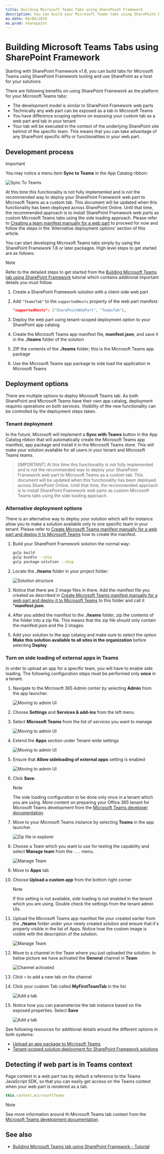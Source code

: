 ```yaml
---
title: Building Microsoft Teams Tabs using SharePoint Framework
description: You can build your Microsoft Teams tabs using SharePoint Framework and utilize the tooling
ms.date: 04/04/2019
ms.prod: sharepoint
---
```


# Building Microsoft Teams Tabs using SharePoint Framework

Starting with SharePoint Framework v1.8, you can build tabs for Microsoft Teams using SharePoint Framework tooling and use SharePoint as a host for your solutions

There are following benefits on using SharePoint Framework as the platform for your Microsoft Teams tabs:

- The development model is similar to SharePoint Framework web parts
- Technically any web part can be exposed as a tab in Microsoft Teams
- You have difference scoping options on exposing your custom tab as a web part and tab in your tenant
- Your tab will be executed in the context of the underlying SharePoint site behind of the specific team. This means that you can take advantage of any SharePoint specific APIs or functionalities in your web part.

## Development process

> [!IMPORTANT]
> You may notice a menu item **Sync to Teams** in the App Catalog ribbon:
>
> ![Sync To Teams](../../../images/using-web-part-as-ms-teams-tab-sync-to-team.png)
>
> At this time this functionality is not fully implemented and is not the recommended way to deploy your SharePoint Framework web part to Microsoft Teams as a custom tab. This document will be updated when this functionality has been deployed across SharePoint Online. Until that time, the recommended approach is to install SharePoint Framework web parts as custom Microsoft Teams tabs using the side loading approach. Please refer to [Creating a team manifest manually for a web part](./web-parts/guidance/creating-team-manifest-manually-for-webpart.md) to proceed for now and follow the steps in the 'Alternative deployment options' section of this article.

You can start developing Microsoft Teams tabs simply by using the SharePoint Framework 1.8 or later packages. High level steps to get started are as follows:

> [!NOTE]
> Refer to the detailed steps to get started from the [Building Microsoft Teams tab using SharePoint Framework](web-parts/get-started/using-web-part-as-ms-teams-tab.md) tutorial which contains additional important details you must follow.

1. Create a SharePoint Framework solution with a client-side web part
1. Add `"TeamsTab"` to the `supportedHosts` property of the web part manifest:

    ```json
    "supportedHosts": ["SharePointWebPart", "TeamsTab"],
    ```

1. Deploy the web part using tenant-scoped deployment option to your SharePoint app catalog
1. Create the Microsoft Teams app manifest file, **manifest.json**, and save it in the **./teams** folder of the solution
1. ZIP the contents of the **./teams** folder; this is the Microsoft Teams app package
1. Use the Microsoft Teams app package to side load the application in Microsoft Teams

## Deployment options

There are multiple options to deploy Microsoft Teams tab. As both SharePoint and Microsoft Teams have their own app catalog, deployment requires operations on both services. Visibility of the new functionality can be controlled by the deployment steps taken.

### Tenant deployment

In the future, Microsoft will implement a **Sync with Teams** button in the App Catalog ribbon that will automatically create the Microsoft Teams app manifest, app package and install it in the Microsoft Teams store. This will make your solution available for all users in your tenant and Microsoft Teams teams.

> [IMPORTANT]
> At this time this functionality is not fully implemented and is not the recommended way to deploy your SharePoint Framework web part to Microsoft Teams as a custom tab. This document will be updated when this functionality has been deployed across SharePoint Online. Until that time, the recommended approach is to install SharePoint Framework web parts as custom Microsoft Teams tabs using the side loading approach.

### Alternative deployment options

There is an alternative way to deploy your solution which will for instance allow you to make a solution available only to one specific team in your tenant. Please refer to [Create Microsoft Teams manifest manually for a web part and deploy it to Microsoft Teams](./web-parts/guidance/creating-team-manifest-manually-for-webpart.md) how to create the manifest.

1. Build your SharePoint Framework solution the normal way:

    ```sh
    gulp build
    gulp bundle --ship
    gulp package-solution --ship
    ```

1. Locate the **./teams** folder in your project folder:

    ![Solution structure](../images/sp-teams-solution-structure.png)

1. Notice that there are 2 image files in there. Add the manifest file you created as described in [Create Microsoft Teams manifest manually for a web part and deploy it to Microsoft Teams](./web-parts/guidance/creating-team-manifest-manually-for-webpart.md) to this folder and call it ***manifest.json**.
1. After you added the manifest to the **./teams** folder, zip the contents of the folder into a zip file. This means that the zip file should only contain the manifest.json and the 2 images.
1. Add your solution to the app catalog and make sure to select the option **Make this solution available to all sites in the organization** before selecting **Deploy**

### Turn on side loading of external apps in Teams

In order to upload an app for a specific team, you will have to enable side loading. The following configuration steps must be performed only **once** in a tenant.

1. Navigate to the Microsoft 365 Admin center by selecting **Admin** from the app launcher.

    ![Moving to admin UI](../images/sp-teams-move-to-admin.png)

1. Choose **Settings** and **Services & add-ins** from the left menu

1. Select **Microsoft Teams** from the list of services you want to manage

    ![Moving to admin UI](../images/sp-teams-admin-select-teams.png)

1. Extend the **Apps** section under Tenant-wide settings

    ![Moving to admin UI](../images/sp-teams-admin-extend-apps.png)

1. Ensure that **Allow sideloading of external apps** setting is enabled

    ![Moving to admin UI](../images/sp-teams-admin-allow-side-loading.png)

1. Click **Save**.

    > [!NOTE]
    > The side loading configuration to be done only once in a tenant which you are using. More content on preparing your Office 365 tenant for Microsoft Teams development from the [Microsoft Teams developer documentation](https://docs.microsoft.com/en-us/microsoftteams/platform/get-started/get-started-tenant#turn-on-microsoft-teams-for-your-organization).

1. Move to your Microsoft Teams instance by selecting **Teams** in the app launcher.

    ![Zip file in explorer](../images/sp-teams-move-to-teams.png)

1. Choose a Team which you want to use for testing the capability and select **Manage team** from the `...` menu.

    ![Manage Team](../images/sp-teams-manage-team.png)

1. Move to **Apps** tab

1. Choose **Upload a custom app** from the bottom right corner

    > [!NOTE]
    > If this setting is not available, side loading is not enabled in the tenant which you are using. Double check the settings from the tenant admin UIs.

1. Upload the Microsoft Teams app manifest file your created earlier from the **./teams** folder under your newly created solution and ensure that it's properly visible in the list of Apps. Notice how the custom image is visible with the description of the solution.

    ![Manage Team](../images/sp-teams-app-uploaded.png)

1. Move to a channel in the Team where you just uploaded the solution. In below picture we have activated the **General** channel in **Team**

    ![Channel activated](../images/sp-teams-channel-activated.png)

1. Click `+` to add a new tab on the channel

1. Click your custom Tab called **MyFirstTeamTab** in the list

    ![Add a tab](../images/sp-teams-add-a-tab.png)

1. Notice how you can parameterize the tab instance based on the exposed properties. Select **Save**

    ![Add a tab](../images/sp-teams-configure-tab.png)

See following resources for additional details around the different options in both systems:

- [Upload an app package to Microsoft Teams](https://docs.microsoft.com/en-us/microsoftteams/platform/concepts/apps/apps-upload)
- [Tenant-scoped solution deployment for SharePoint Framework solutions](https://docs.microsoft.com/en-us/sharepoint/dev/spfx/tenant-scoped-deployment)

## Detecting if web part is in Teams context

Page context in a web part has by default a reference to the Teams JavaScript SDK, so that you can easily get access on the Teams context when your web part is rendered as a tab.

```javascript
this.context.microsoftTeams
```

> [!NOTE]
> See more information around th Microsoft Teams tab context from the [Microsoft Teams development documentation](https://docs.microsoft.com/en-us/microsoftteams/platform/concepts/tabs/tabs-context?view=msteams-client-js-latest).

## See also

- [Building Microsoft Teams tab using SharePoint Framework - Tutorial](web-parts/get-started/using-web-part-as-ms-teams-tab.md)
